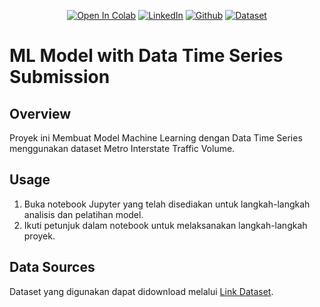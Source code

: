 <div align="center">

<a href="https://colab.research.google.com/drive/1I0_Sdt4nbEO_oqWSCyimiJA2m4lbxvYK?usp=sharing"><img src="https://colab.research.google.com/assets/colab-badge.svg" alt="Open In Colab"></a>
<a href="https://www.linkedin.com/in/mhdhfzz"><img src="https://img.shields.io/badge/LinkedIn-Profile-blue?logo=linkedin" alt="LinkedIn"></a>
<a href="https://github.com/mhdhfzz"><img src="https://img.shields.io/badge/GitHub-Profile-lightgrey?logo=github" alt="Github"></a>
<a href="https://www.kaggle.com/datasets/fekihmea/metro-interstate-traffic-volume"><img src="https://img.shields.io/badge/Dataset-Download-green" alt="Dataset"></a>

</div>

# ML Model with Data Time Series Submission


## Overview

Proyek ini Membuat Model Machine Learning dengan Data Time Series menggunakan dataset Metro Interstate Traffic Volume.


## Usage

1. Buka notebook Jupyter yang telah disediakan untuk langkah-langkah analisis dan pelatihan model.
2. Ikuti petunjuk dalam notebook untuk melaksanakan langkah-langkah proyek.

## Data Sources

Dataset yang digunakan dapat didownload melalui [Link Dataset](https://www.kaggle.com/datasets/fekihmea/metro-interstate-traffic-volume).
